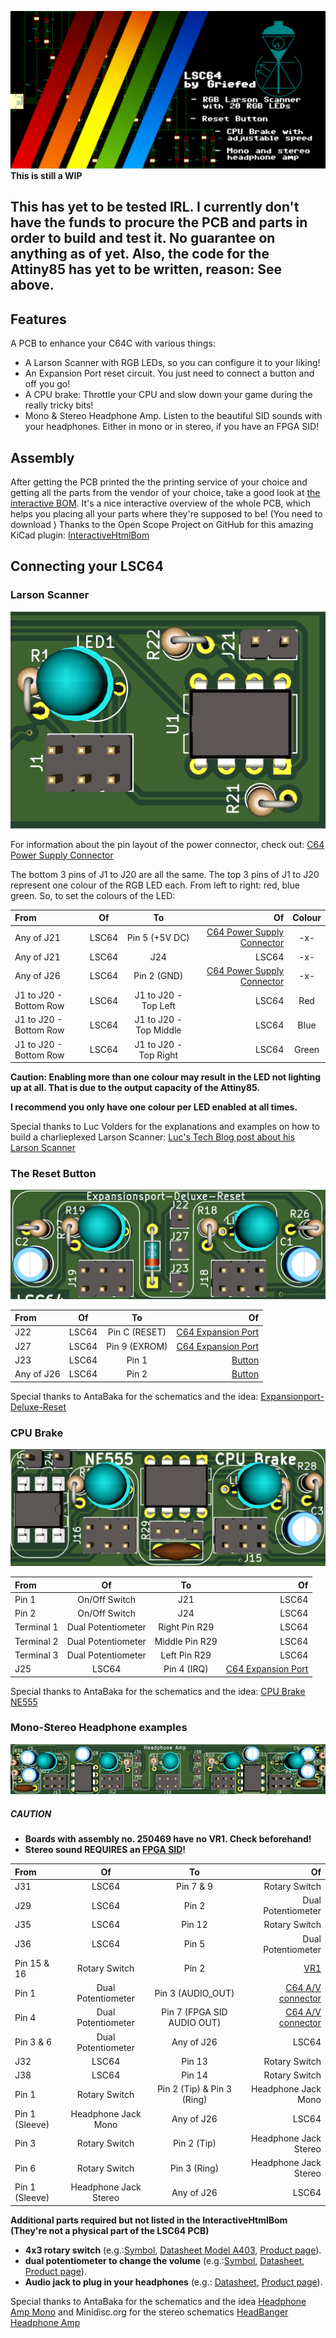 ![Social_Preview](images/social_preview_schematic.png)
**This is still a WIP**

**This has yet to be tested IRL. I currently don't have the funds to procure the PCB and parts in order to build and test it. No guarantee on anything as of yet. Also, the code for the Attiny85 has yet to be written, reason: See above.**
----
## Features

A PCB to enhance your C64C with various things:
- A Larson Scanner with RGB LEDs, so you can configure it to your liking!
- An Expansion Port reset circuit. You just need to connect a button and off you go!
- A CPU brake: Throttle your CPU and slow down your game during the really tricky bits!
- Mono & Stereo Headphone Amp. Listen to the beautiful SID sounds with your headphones. Either in mono or in stereo, if you have an FPGA SID!

## Assembly

After getting the PCB printed the the printing service of your choice and getting all the parts from the vendor of your choice, take a good look at [the interactive BOM](BOMinteractive.html).
It's a nice interactive overview of the whole PCB, which helps you placing all your parts where they're supposed to be! (You need to download )
Thanks to the Open Scope Project on GitHub for this amazing KiCad plugin: [InteractiveHtmlBom](https://github.com/openscopeproject/InteractiveHtmlBom)

## Connecting your LSC64

### Larson Scanner

![Larson](images/Larson-Scanner.PNG)

For information about the pin layout of the power connector, check out: [C64 Power Supply Connector](https://www.c64-wiki.com/wiki/Power_Supply_Connector)

The bottom 3 pins of J1 to J20 are all the same. The top 3 pins of J1 to J20 represent one colour of the RGB LED each.
From left to right: red, blue green.
So, to set the colours of the LED:

| From                  | Of                   | To                        | Of                                                                                | Colour |
|:----------------------|:--------------------:|:-------------------------:|----------------------------------------------------------------------------------:|:------:|
| Any of J21            | LSC64                | Pin 5 (+5V DC)            | [C64 Power Supply Connector](https://www.c64-wiki.com/wiki/Power_Supply_Connector)| -x-    |
| Any of J21            | LSC64                | J24                       | LSC64                                                                             | -x-    |
| Any of J26            | LSC64                | Pin 2 (GND)               | [C64 Power Supply Connector](https://www.c64-wiki.com/wiki/Power_Supply_Connector)| -x-    |
| J1 to J20 - Bottom Row| LSC64                | J1 to J20 - Top Left      | LSC64                                                                             | Red    |
| J1 to J20 - Bottom Row| LSC64                | J1 to J20 - Top Middle    | LSC64                                                                             | Blue   |
| J1 to J20 - Bottom Row| LSC64                | J1 to J20 - Top Right     | LSC64                                                                             | Green  |

**Caution: Enabling more than one colour may result in the LED not lighting up at all. That is due to the output capacity of the Attiny85.**

**I recommend you only have one colour per LED enabled at all times.**

Special thanks to Luc Volders for the explanations and examples on how to build a charlieplexed Larson Scanner: [Luc's Tech Blog post about his Larson Scanner](https://lucstechblog.blogspot.com/2017/09/charlieplexing.html)

### The Reset Button

![Reset](images/Expansionport-Deluxe-Reset.PNG)

| From          | Of                   | To                        | Of                                                                                                      |
|:--------------|:--------------------:|:-------------------------:|--------------------------------------------------------------------------------------------------------:|
| J22           | LSC64                | Pin C (RESET)             | [C64 Expansion Port](https://www.c64-wiki.com/wiki/Expansion_Port)                                      |
| J27           | LSC64                | Pin 9 (EXROM)             | [C64 Expansion Port](https://www.c64-wiki.com/wiki/Expansion_Port)                                      |
| J23           | LSC64                | Pin 1                     | [Button](https://www.digikey.de/product-detail/de/e-switch/RP3502MABLK/EG1932-ND/280450?cur=EUR&lang=de)|
| Any of J26    | LSC64                | Pin 2                     | [Button](https://www.digikey.de/product-detail/de/e-switch/RP3502MABLK/EG1932-ND/280450?cur=EUR&lang=de)|

Special thanks to AntaBaka for the schematics and the idea: [Expansionport-Deluxe-Reset](http://pitsch.de/stuff/c64/index_c64.htm#A24)

### CPU Brake

![CPUBrake](images/NE555-CPU-Brake.PNG)

| From          | Of                   | To                        | Of                                                                |
|:--------------|:--------------------:|:-------------------------:|------------------------------------------------------------------:|
| Pin 1         | On/Off Switch        | J21                       | LSC64                                                             |
| Pin 2         | On/Off Switch        | J24                       | LSC64                                                             |
| Terminal 1    | Dual Potentiometer   | Right Pin R29             | LSC64                                                             |
| Terminal 2    | Dual Potentiometer   | Middle Pin R29            | LSC64                                                             |
| Terminal 3    | Dual Potentiometer   | Left Pin R29              | LSC64                                                             |
| J25           | LSC64                | Pin 4 (IRQ)               | [C64 Expansion Port](https://www.c64-wiki.com/wiki/Expansion_Port)|

Special thanks to AntaBaka for the schematics and the idea: [CPU Brake NE555](http://pitsch.de/stuff/c64/index_c64.htm#A41)

### Mono-Stereo Headphone examples

![Amp](images/Mono-Stereo-Headphone-Amp.PNG)

##### CAUTION
- **Boards with assembly no. 250469 have no VR1. Check beforehand!**
- **Stereo sound REQUIRES an [FPGA SID](https://webstore.kryoflux.com/catalog/product_info.php?cPath=27&products_id=63&language=en)!**

| From          | Of                   | To                        | Of                                                         |
|:--------------|:--------------------:|:-------------------------:|-----------------------------------------------------------:|
| J31           | LSC64                | Pin 7 & 9                 | Rotary Switch                                              |
| J29           | LSC64                | Pin 2                     | Dual Potentiometer                                         |
| J35           | LSC64                | Pin 12                    | Rotary Switch                                              |
| J36           | LSC64                | Pin 5                     | Dual Potentiometer                                         |
| Pin 15 & 16   | Rotary Switch        | Pin 2                     | [VR1](images/Amp_Power_Supply.PNG)                         |
| Pin 1         | Dual Potentiometer   | Pin 3 (AUDIO_OUT)         | [C64 A/V connector](https://www.c64-wiki.com/wiki/A/V_Jack)|
| Pin 4         | Dual Potentiometer   | Pin 7 (FPGA SID AUDIO OUT)| [C64 A/V connector](https://www.c64-wiki.com/wiki/A/V_Jack)|
| Pin 3 & 6     | Dual Potentiometer   | Any of J26                | LSC64                                                      |
| J32           | LSC64                | Pin 13                    | Rotary Switch                                              |
| J38           | LSC64                | Pin 14                    | Rotary Switch                                              |
| Pin 1         | Rotary Switch        | Pin 2 (Tip) & Pin 3 (Ring)| Headphone Jack Mono                                        |
| Pin 1 (Sleeve)| Headphone Jack Mono  | Any of J26                | LSC64                                                      |
| Pin 3         | Rotary Switch        | Pin 2 (Tip)               | Headphone Jack Stereo                                      |
| Pin 6         | Rotary Switch        | Pin 3 (Ring)              | Headphone Jack Stereo                                      |
| Pin 1 (Sleeve)| Headphone Jack Stereo| Any of J26                | LSC64                                                      |

**Additional parts required but not listed in the InteractiveHtmlBom (They're not a physical part of the LSC64 PCB)**
- **4x3 rotary switch** (e.g.:[Symbol](images/Rotary_Switch4x3.PNG), [Datasheet Model A403](https://dznh3ojzb2azq.cloudfront.net/products/Rotary/A/documents/datasheet.pdf), [Product page](https://www.digikey.de/product-detail/de/c-k/A40315RNZQ/CKC7008-ND/181440)).
- **dual potentiometer to change the volume** (e.g.:[Symbol](images/Dual_Potentiometer.PNG), [Datasheet](https://www.bourns.com/docs/Product-Datasheets/PDB18.pdf), [Product page](https://www.digikey.de/product-detail/de/bourns-inc/PDB182-K430K-104A/PDB182-K430K-104A-ND/3780721)).
- **Audio jack to plug in your headphones** (e.g.: [Datasheet](https://us.schurter.com/bundles/snceschurter/epim/_ProdPool_/newDS/en/typ_4832.2300.pdf), [Product page](https://www.digikey.de/product-detail/de/schurter-inc/4832-2300/486-3419-ND/1731055)).

Special thanks to AntaBaka for the schematics and the idea [Headphone Amp Mono](http://pitsch.de/stuff/c64/index_amp.htm) and Minidisc.org for the stereo schematics [HeadBanger Headphone Amp](http://www.minidisc.org/headbanger.html)
